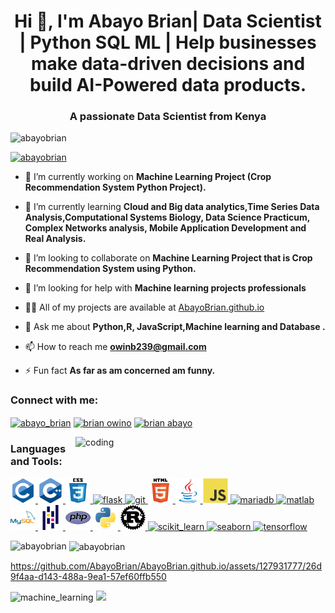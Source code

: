 <h1 align="center">Hi 👋, I'm Abayo Brian| Data Scientist | Python SQL ML | Help businesses make data-driven decisions and build AI-Powered data products.</h1>
<h3 align="center">A passionate Data Scientist from Kenya</h3>

<p align="left"> <img src="https://komarev.com/ghpvc/?username=abayobrian&label=Profile%20views&color=0e75b6&style=flat" alt="abayobrian" /> </p>

<p align="left"> <a href="https://github.com/ryo-ma/github-profile-trophy"><img src="https://github-profile-trophy.vercel.app/?username=abayobrian" alt="abayobrian" /></a> </p>

- 🔭 I’m currently working on **Machine Learning Project (Crop Recommendation System Python Project).**

- 🌱 I’m currently learning **Cloud and Big data analytics,Time Series Data Analysis,Computational Systems Biology, Data Science Practicum, Complex Networks analysis, Mobile Application Development and Real Analysis.**

- 👯 I’m looking to collaborate on **Machine Learning Project that is Crop Recommendation System using Python.**

- 🤝 I’m looking for help with **Machine learning projects professionals**

- 👨‍💻 All of my projects are available at [AbayoBrian.github.io](AbayoBrian.github.io)

- 💬 Ask me about **Python,R, JavaScript,Machine learning and Database .**

- 📫 How to reach me **owinb239@gmail.com**

- ⚡ Fun fact **As far as am concerned am funny.**

<h3 align="left">Connect with me:</h3>
<p align="left">
<a href="https://linkedin.com/in/abayo_brian" target="blank"><img align="center" src="https://raw.githubusercontent.com/rahuldkjain/github-profile-readme-generator/master/src/images/icons/Social/linked-in-alt.svg" alt="abayo_brian" height="30" width="40" /></a>
<a href="https://kaggle.com/brian owino" target="blank"><img align="center" src="https://raw.githubusercontent.com/rahuldkjain/github-profile-readme-generator/master/src/images/icons/Social/kaggle.svg" alt="brian owino" height="30" width="40" /></a>
<a href="https://fb.com/brian abayo" target="blank"><img align="center" src="https://raw.githubusercontent.com/rahuldkjain/github-profile-readme-generator/master/src/images/icons/Social/facebook.svg" alt="brian abayo" height="30" width="40" /></a>
</p>
<img align="right" alt="coding" width="400" src="https://github.com/AbayoBrian/AbayoBrian.github.io/assets/127931777/cc52a60b-eae8-4a37-bfba-9e1d8bd13911">

<h3 align="left">Languages and Tools:</h3>
<p align="left"> <a href="https://www.cprogramming.com/" target="_blank" rel="noreferrer"> <img src="https://raw.githubusercontent.com/devicons/devicon/master/icons/c/c-original.svg" alt="c" width="40" height="40"/> </a> <a href="https://www.w3schools.com/cpp/" target="_blank" rel="noreferrer"> <img src="https://raw.githubusercontent.com/devicons/devicon/master/icons/cplusplus/cplusplus-original.svg" alt="cplusplus" width="40" height="40"/> </a> <a href="https://www.w3schools.com/css/" target="_blank" rel="noreferrer"> <img src="https://raw.githubusercontent.com/devicons/devicon/master/icons/css3/css3-original-wordmark.svg" alt="css3" width="40" height="40"/> </a> <a href="https://flask.palletsprojects.com/" target="_blank" rel="noreferrer"> <img src="https://www.vectorlogo.zone/logos/pocoo_flask/pocoo_flask-icon.svg" alt="flask" width="40" height="40"/> </a> <a href="https://git-scm.com/" target="_blank" rel="noreferrer"> <img src="https://www.vectorlogo.zone/logos/git-scm/git-scm-icon.svg" alt="git" width="40" height="40"/> </a> <a href="https://www.w3.org/html/" target="_blank" rel="noreferrer"> <img src="https://raw.githubusercontent.com/devicons/devicon/master/icons/html5/html5-original-wordmark.svg" alt="html5" width="40" height="40"/> </a> <a href="https://www.java.com" target="_blank" rel="noreferrer"> <img src="https://raw.githubusercontent.com/devicons/devicon/master/icons/java/java-original.svg" alt="java" width="40" height="40"/> </a> <a href="https://developer.mozilla.org/en-US/docs/Web/JavaScript" target="_blank" rel="noreferrer"> <img src="https://raw.githubusercontent.com/devicons/devicon/master/icons/javascript/javascript-original.svg" alt="javascript" width="40" height="40"/> </a> <a href="https://mariadb.org/" target="_blank" rel="noreferrer"> <img src="https://www.vectorlogo.zone/logos/mariadb/mariadb-icon.svg" alt="mariadb" width="40" height="40"/> </a> <a href="https://www.mathworks.com/" target="_blank" rel="noreferrer"> <img src="https://upload.wikimedia.org/wikipedia/commons/2/21/Matlab_Logo.png" alt="matlab" width="40" height="40"/> </a> <a href="https://www.mysql.com/" target="_blank" rel="noreferrer"> <img src="https://raw.githubusercontent.com/devicons/devicon/master/icons/mysql/mysql-original-wordmark.svg" alt="mysql" width="40" height="40"/> </a> <a href="https://pandas.pydata.org/" target="_blank" rel="noreferrer"> <img src="https://raw.githubusercontent.com/devicons/devicon/2ae2a900d2f041da66e950e4d48052658d850630/icons/pandas/pandas-original.svg" alt="pandas" width="40" height="40"/> </a> <a href="https://www.php.net" target="_blank" rel="noreferrer"> <img src="https://raw.githubusercontent.com/devicons/devicon/master/icons/php/php-original.svg" alt="php" width="40" height="40"/> </a> <a href="https://www.python.org" target="_blank" rel="noreferrer"> <img src="https://raw.githubusercontent.com/devicons/devicon/master/icons/python/python-original.svg" alt="python" width="40" height="40"/> </a> <a href="https://www.rust-lang.org" target="_blank" rel="noreferrer"> <img src="https://raw.githubusercontent.com/devicons/devicon/master/icons/rust/rust-plain.svg" alt="rust" width="40" height="40"/> </a> <a href="https://scikit-learn.org/" target="_blank" rel="noreferrer"> <img src="https://upload.wikimedia.org/wikipedia/commons/0/05/Scikit_learn_logo_small.svg" alt="scikit_learn" width="40" height="40"/> </a> <a href="https://seaborn.pydata.org/" target="_blank" rel="noreferrer"> <img src="https://seaborn.pydata.org/_images/logo-mark-lightbg.svg" alt="seaborn" width="40" height="40"/> </a> <a href="https://www.tensorflow.org" target="_blank" rel="noreferrer"> <img src="https://www.vectorlogo.zone/logos/tensorflow/tensorflow-icon.svg" alt="tensorflow" width="40" height="40"/> </a> </p>

<p><img align="left" src="https://github-readme-stats.vercel.app/api/top-langs?username=abayobrian&show_icons=true&locale=en&layout=compact" alt="abayobrian" /></p>

<p>&nbsp;<img align="center" src="https://github-readme-stats.vercel.app/api?username=abayobrian&show_icons=true&locale=en" alt="abayobrian" /></p>


https://github.com/AbayoBrian/AbayoBrian.github.io/assets/127931777/26d9f4aa-d143-488a-9ea1-57ef60ffb550

<img alt="machine_learning" width="400" src="https://github.com/AbayoBrian/AbayoBrian.github.io/assets/127931777/ec26d2e7-ffc3-4a2b-8a2b-66c29aa8d1ab"> <img width="600" src="https://github.com/AbayoBrian/AbayoBrian.github.io/assets/127931777/07031e1c-2052-44a5-ac46-8fd282e12645">




